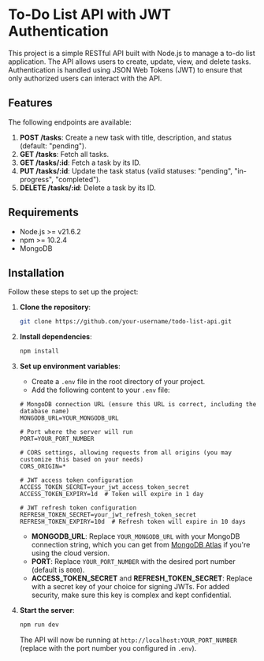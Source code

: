 # To-Do List API with JWT Authentication

This project is a simple RESTful API built with Node.js to manage a to-do list application. The API allows users to create, update, view, and delete tasks. Authentication is handled using JSON Web Tokens (JWT) to ensure that only authorized users can interact with the API.

## Features
The following endpoints are available:

1. **POST /tasks**: Create a new task with title, description, and status (default: "pending").
2. **GET /tasks**: Fetch all tasks.
3. **GET /tasks/:id**: Fetch a task by its ID.
4. **PUT /tasks/:id**: Update the task status (valid statuses: "pending", "in-progress", "completed").
5. **DELETE /tasks/:id**: Delete a task by its ID.

## Requirements
- Node.js >= v21.6.2
- npm >= 10.2.4
- MongoDB 

## Installation

Follow these steps to set up the project:

1. **Clone the repository**:
    ```bash
    git clone https://github.com/your-username/todo-list-api.git
    ```

2. **Install dependencies**:
    ```bash
    npm install
    ```

3. **Set up environment variables**:
    - Create a `.env` file in the root directory of your project.
    - Add the following content to your `.env` file:

    ```plaintext
    # MongoDB connection URL (ensure this URL is correct, including the database name)
    MONGODB_URL=YOUR_MONGODB_URL

    # Port where the server will run
    PORT=YOUR_PORT_NUMBER

    # CORS settings, allowing requests from all origins (you may customize this based on your needs)
    CORS_ORIGIN=*

    # JWT access token configuration
    ACCESS_TOKEN_SECRET=your_jwt_access_token_secret
    ACCESS_TOKEN_EXPIRY=1d  # Token will expire in 1 day

    # JWT refresh token configuration
    REFRESH_TOKEN_SECRET=your_jwt_refresh_token_secret
    REFRESH_TOKEN_EXPIRY=10d  # Refresh token will expire in 10 days
    ```

    - **MONGODB_URL**: Replace `YOUR_MONGODB_URL` with your MongoDB connection string, which you can get from [MongoDB Atlas](https://www.mongodb.com/cloud/atlas) if you're using the cloud version.
    - **PORT**: Replace `YOUR_PORT_NUMBER` with the desired port number (default is `8000`).
    - **ACCESS_TOKEN_SECRET** and **REFRESH_TOKEN_SECRET**: Replace with a secret key of your choice for signing JWTs. For added security, make sure this key is complex and kept confidential.

4. **Start the server**:
    ```bash
    npm run dev
    ```

    The API will now be running at `http://localhost:YOUR_PORT_NUMBER` (replace with the port number you configured in `.env`).

